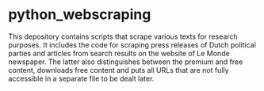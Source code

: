 # python_webscraping
This depository contains scripts that scrape various texts for research purposes. 
It includes the code for scraping press releases of Dutch political parties and articles from search results on the website of Le Monde newspaper. The latter also distinguishes between the premium and free content, downloads free content and puts all URLs that are not fully accessible in a separate file to be dealt later.
